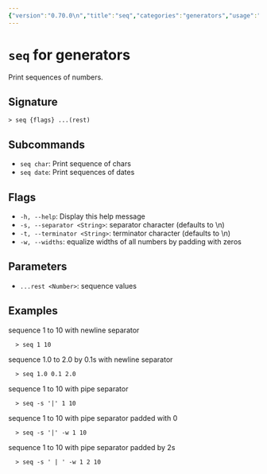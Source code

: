 ```yaml
---
{"version":"0.70.0\n","title":"seq","categories":"generators","usage":"Print sequences of numbers.\n"}
---
```

<!-- THIS FILE IS GENERATED BY update_book_commands.cjs USING NUSHELL'S HELP COMMANDS.
REFRAIN FROM EDITING IT MANUALLY.-->
# <code>seq</code> for generators

<div class='command-title'>Print sequences of numbers.</div>

## Signature

```> seq {flags} ...(rest)```

## Subcommands

 * ```seq char```: Print sequence of chars
 * ```seq date```: Print sequences of dates
## Flags

 * ```-h, --help```: Display this help message
 * ```-s, --separator <String>```: separator character (defaults to \n)
 * ```-t, --terminator <String>```: terminator character (defaults to \n)
 * ```-w, --widths```: equalize widths of all numbers by padding with zeros
## Parameters

 * ```...rest <Number>```: sequence values
## Examples

  sequence 1 to 10 with newline separator
```shell
  > seq 1 10
```
  sequence 1.0 to 2.0 by 0.1s with newline separator
```shell
  > seq 1.0 0.1 2.0
```
  sequence 1 to 10 with pipe separator
```shell
  > seq -s '|' 1 10
```
  sequence 1 to 10 with pipe separator padded with 0
```shell
  > seq -s '|' -w 1 10
```
  sequence 1 to 10 with pipe separator padded by 2s
```shell
  > seq -s ' | ' -w 1 2 10
```


